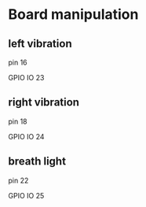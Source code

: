 # Board manipulation

## left vibration

pin 16

GPIO IO 23

## right vibration

pin 18

GPIO IO 24

## breath light

pin 22

GPIO IO 25
